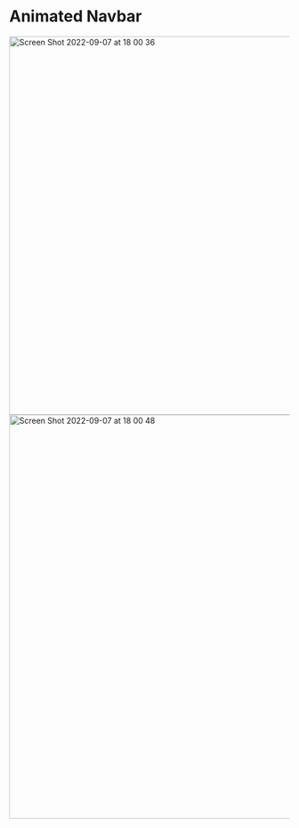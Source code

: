 # Animated Navbar
<img width="680" alt="Screen Shot 2022-09-07 at 18 00 36" src="https://user-images.githubusercontent.com/85590315/188978476-9f04bc5f-f5ea-451a-9cee-65a5f23cada8.png">
<img width="726" alt="Screen Shot 2022-09-07 at 18 00 48" src="https://user-images.githubusercontent.com/85590315/188978520-7c6f0f00-555f-4781-9307-e20666e14378.png">
